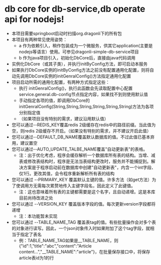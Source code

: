 # db core for db-service,db operate api for nodejs!
* 本项目需要springboot启动时扫描org.dragonli下的所有包
* 本项目有两种常见使用姿势：  
    * a 作为依赖引入，稍作包装成为一个微服务，供其它application(主要是nodejs等语言）使用。可参见dragonli-simple-db-service项目
    * b 作为java项目引入，初始化DbCore后，直接由java代码调用
* 实例化DbCore（或其子类），并执行initByConfig方法，即可启动本服务
* 如果执行DbCore实例的initByConfig方法之前没有配置通用化配置，则将自动先调用DbCore实例的initGenralConfig()方法指定通用化配置
* 项目启动所需的通用化配置，有两种方式指定这些：
    * 执行 initGenralConfig()，执行此函数会先读取配置中心配置service.general.db-config节点指定内容，如果找不到则使用默认值
    * 手动指定各项的值，即调用DbCore的initGenralConfig(String,String,String,String,String,String)方法为各项分别指定值
    * （如果项目没有特别的需求，建议沿用默认值） 
* 您可以通过--REDIS_KEY覆盖redis 2级缓存在redis中的路径前缀。当此值为空，则redis 2级缓存不开启。（如果没有特别的需求，并不建议开启此值）  
* 您可以通过--DEFAULT_DB_NAME覆盖默认数据库的值。不过此值已基本弃用，建议置空  
* 您可以通过--AUTO_UPDATE_TALBE_NAME覆盖"自动更新表"的表格。  
    * 注：出于优化考虑，程序会缓存解析一个数据库所有表的结构。当增、减表或修改表结构时，程序是无法当表结构更改时，服务并不能捕捉到。解决方案是于程序启动前在数据库中创建"自动更新表"，内含一个int字段、仅1行。更改其值，会令程序重新解析所有表的结构  
* 您可以通过 --PRIMARY_KEY 覆盖默认主键的值。许多方法（如get方法）为了使调用方无需每次累赘地传入主键字段名，因此定义了此键值。  
    * 注：这也意味着所有表的主键都需要是这个名字，且自动递增。这是本库目前尚待改进之处  
* 您可以通过 --VERSION_KEY 覆盖版本字段的值。每次更新version字段都将递增  
    * 注：本功能暂未实现  
* 您可以通过 --TABLE_NAME_TAG 覆盖表tag的值。有些批量操作会对多个表的对象进行读写。因此，一个json对象传入时如果附加了这个tag字段，就相当于指定了表名  
    * 例：TABLE_NAME_TAG如果是__TABLE_NAME，则{"id":1,"title":"abc","content":"Article content...","__TABLE_NAME":"article"}，在批量保存接口中，将保存article表id为1的行  
